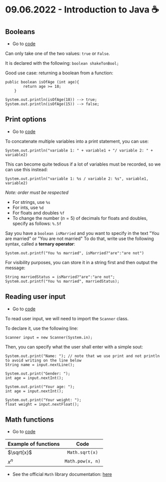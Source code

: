 # 09.06.2022 - Introduction to Java ☕

## Booleans

- Go to [code](src/Boolean.java)

Can only take one of the two values: `true` or `False`.

It is declared with the following: `boolean shakeTonBool;`

Good use case: returning a boolean from a function:

```
public boolean isOfAge (int age){
        return age >= 18;
    }

System.out.println(isOfAge(18)) --> true;
System.out.println(isOfAge(15)) --> false;
```

## Print options 

- Go to [code](src/Displays.java)

To concatenate multiple variables into a print statement, you can use:

`System.out.println("variable 1: " + variable1 + "/ variable 2: " + variable2)`

This can become quite tedious if a lot of variables must be recorded, so we can use this instead:

`System.out.println("variable 1: %s / variable 2: %s", variable1, variable2)`

_Note: order must be respected_
- For strings, use `%s`
- For ints, use `%d`
- For floats and doubles `%f`
- To change the number ($n=5$) of decimals for floats and doubles, specify as follows: `%.5f`

Say you have a `boolean isMarried` and you want to specify in the text "You are married" or "You are not married"
To do that, write use the following syntax, called a **ternary operator**:



`System.out.printf("You %s married", isMarried?"are":"are not")`

For visibility purposes, you can store it in a string first and then output the message:

```
String marriedStatus = isMarried?"are":"are not";
System.out.printf("You %s married", marriedStatus);
```

## Reading user input

- Go to [code](src/Read.java)

To read user input, we will need to import the `Scanner` class.

To declare it, use the following line:

```
Scanner input = new Scanner(System.in);
```

Then, you can specify what the user shall enter with a simple sout:
```
System.out.print("Name: "); // note that we use print and not println to avoid writing on the line below
String name = input.nextLine();

System.out.print("Gender: ");
int age = input.nextInt();

System.out.print("Your age: ");
int age = input.nextInt();

System.out.print("Your weight: ");
float weight = input.nextFloat();
```

## Math functions

- Go to [code](src/MathFunctions.java)

| Example of functions |       Code       | 
|:---------------------|:----------------:| 
| $\sqrt{x}$           |  `Math.sqrt(x)`  |
| $x^{n}$              | `Math.pow(x, n)` |

- See the official `Math` library documentation: [here](https://docs.oracle.com/javase/8/docs/api/java/lang/Math.html) 

